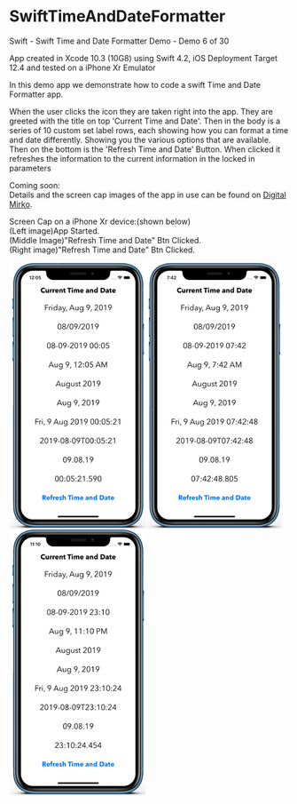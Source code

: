 # SwiftTimeAndDateFormatter
Swift - Swift Time and Date Formatter Demo - Demo 6 of 30

App created in Xcode 10.3 (10G8) using Swift 4.2, iOS Deployment Target 12.4 and tested on a iPhone Xr Emulator

In this demo app we demonstrate how to code a swift Time and Date Formatter app.

When the user clicks the icon they are taken right into the app. They are greeted with the title on top 'Current Time and Date'. 
Then in the body is a series of 10 custom set label rows, each showing how you can format a time and date differently. Showing you the various
options that are available. Then on the bottom is the 'Refresh Time and Date' Button. When clicked it refreshes the information
to the current information in the locked in parameters

Coming soon:<br>
Details and the screen cap images of the app in use can be found on <a href="http://digitalmirko.com/iOSApps.html">Digital Mirko</a>.

Screen Cap on a iPhone Xr device:(shown below)</br>
(Left image)App Started.<br>
(Middle Image)"Refresh Time and Date" Btn Clicked.<br>
(Right image)"Refresh Time and Date" Btn Clicked.<br>
  <p>
  <img align="left" src="https://github.com/digitalMirko/SwiftTimeAndDateFormatter/blob/master/github-iphoneSwiftTimeAndDateFormatterDemo01.jpg?raw=true" width="246"/>
  <img align="left" src="https://github.com/digitalMirko/SwiftTimeAndDateFormatter/blob/master/github-iphoneSwiftTimeAndDateFormatterDemo02.jpg?raw=true" width="246"/>
  <img align="left" src="https://github.com/digitalMirko/SwiftTimeAndDateFormatter/blob/master/github-iphoneSwiftTimeAndDateFormatterDemo03.jpg?raw=true" width="246"/>  
  </p>
